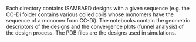 Each directory contains ISAMBARD designs with a given sequence (e.g. the CC-Di folder contains various coiled coils whose monomers have the sequence of a monomer from CC-Di). The notebooks contain the geometric descriptors of the designs and the convergence plots (funnel analysis) of the design process. The PDB files are the designs used in simulations.

